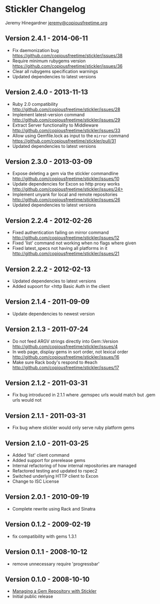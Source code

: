 Stickler Changelog
==================
Jeremy Hinegardner <jeremy@copiousfreetime.org>

Version 2.4.1 - 2014-06-11
--------------------------
* Fix daemonization bug <https://github.com/copiousfreetime/stickler/issues/38>
* Require minimum rubygems version <https://github.com/copiousfreetime/stickler/issues/36>
* Clear all rubygems specification warnings
* Updated dependencies to latest versions

Version 2.4.0 - 2013-11-13
--------------------------
* Ruby 2.0 compatibility <http://github.com/copiousfreetime/stickler/issues/28>
* Implement latest-version command <http://github.com/copiousfreetime/stickler/issues/29>
* Extract Server functionality to Middleware <http://github.com/copiousfreetime/stickler/issues/33>
* Allow using Gemfile.lock as input to the `mirror` command <https://github.com/copiousfreetime/stickler/pull/31>
* Updated dependencies to latest versions

Version 2.3.0 - 2013-03-09
--------------------------
* Expose deleting a gem via the stickler commandline <http://github.com/copiousfreetime/stickler/issues/10>
* Update dependencies for Excon so http proxy works http://github.com/copiousfreetime/stickler/issues/24>
* Implement unyank for local and remote repositories <http://github.com/copiousfreetime/stickler/issues/26>
* Updated dependencies to latest versions

Version 2.2.4 - 2012-02-26
--------------------------
* Fixed authentication failing on mirror command <http://github.com/copiousfreetime/stickler/issues/12>
* Fixed 'list' command not working when no flags where given
* Fixed latest_specs not having all platforms in it <http://github.com/copiousfreetime/stickler/issues/21>

Version 2.2.2 - 2012-02-13
--------------------------
* Updated dependencies to latest versions
* Added supoort for <http Basic Auth in the client

Version 2.1.4 - 2011-09-09
--------------------------
* Update dependencies to newest version

Version 2.1.3 - 2011-07-24
--------------------------
* Do not feed ARGV strings directly into Gem::Version <http://github.com/copiousfreetime/stickler/issues/4>
* In web page, display gems in sort order, not lexical order <http://github.com/copiousfreetime/stickler/issues/16>
* Make sure Rack body's respond to #each <http://github.com/copiousfreetime/stickler/issues/17>

Version 2.1.2 - 2011-03-31
--------------------------
* Fix bug introduced in 2.1.1 where .gemspec urls would match but .gem urls would not

Version 2.1.1 - 2011-03-31
--------------------------
* Fix bug where stickler would only serve ruby platform gems

Version 2.1.0 - 2011-03-25
--------------------------
* Added 'list' client command
* Added support for prerelease gems
* Internal refactoring of how internal repositories are managed
* Refactored testing and updated to rspec2
* Switched underlying HTTP client to Excon
* Change to ISC License

Version 2.0.1 - 2010-09-19
--------------------------
* Complete rewrite using Rack and Sinatra

Version 0.1.2 - 2009-02-19
--------------------------
* fix compatibility with gems 1.3.1

Version 0.1.1 - 2008-10-12
--------------------------
* remove unnecessary require 'progressbar' 

Version 0.1.0 - 2008-10-10
--------------------------
* [Managing a Gem Repository with Stickler](http://copiousfreetime.org/articles/2008/10/09/managing-a-gem-repository-with-stickler.html)
* Initial public release
